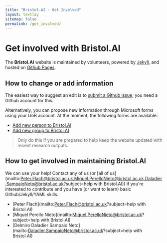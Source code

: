 ```yaml
---
title: "Bristol.AI - Get Involved"
layout: textlay
sitemap: false
permalink: /get_involved/
---
```


# Get involved with Bristol.AI

The **Bristol.AI** website is 
maintained by volunteers, 
powered by [Jekyll](https://jekyllrb.com), and 
hosted on [Github Pages](https://pages.github.com). 

## How to change or add information

The easiest way to suggest an edit is to [submit a Github issue](https://github.com/IntelligentSystemsLaboratory/bristol-ai/issues/new/choose); you need a Github account for this. 

Alternatively, you can propose new information through Microsoft forms using your UoB account. At the moment, the following forms are available: 

- [Add new person to Bristol.AI](https://forms.office.com/Pages/ResponsePage.aspx?id=MH_ksn3NTkql2rGM8aQVG58awcCsTeZLsPDs85dXxsdUQ0k5REJKUDRFRzFUVU0wUDNaSERGSFhGVS4u)
- [Add new group to Bristol.AI](https://forms.office.com/Pages/ResponsePage.aspx?id=MH_ksn3NTkql2rGM8aQVG58awcCsTeZLsPDs85dXxsdURVhGQVkwSDBPSFVUVVZGMUhIWDlTNFY4OC4u)

> Only do this if you are prepared to help keep the website updated with recent research outputs.

## How to get involved in maintaining Bristol.AI

We can use your help! Contact any of us 
(or [all of us](mailto:Peter.Flach@bristol.ac.uk,Miquel.PerelloNieto@bristol.ac.uk,Daladier.SampaioNeto@bristol.ac.uk?subject=help with Bristol.AI))
if you're interested to contribute and you have (or want to learn) basic Github/Jekyll/YAML skills. 

- [Peter Flach](mailto:Peter.Flach@bristol.ac.uk?subject=help with Bristol.AI)
- [Miquel Perello Nieto](mailto:Miquel.PerelloNieto@bristol.ac.uk?subject=help with Bristol.AI)
- [Delmiro Daladier Sampaio Neto](mailto:Daladier.SampaioNeto@bristol.ac.uk?subject=help with Bristol.AI)
